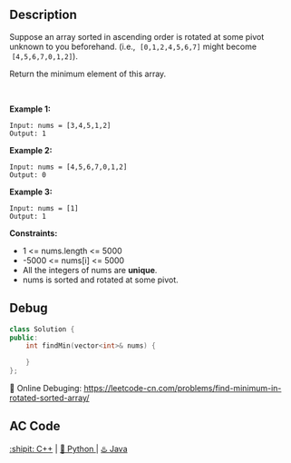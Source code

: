 ## Description
Suppose an array sorted in ascending order is rotated at some pivot unknown to you beforehand. (i.e.,  ``[0,1,2,4,5,6,7]`` might become  ``[4,5,6,7,0,1,2]``).

Return the minimum element of this array.

 

<strong>Example 1:</strong>
```
Input: nums = [3,4,5,1,2]
Output: 1
```
<strong>Example 2:</strong>
```
Input: nums = [4,5,6,7,0,1,2]
Output: 0
```
<strong>Example 3:</strong>
```
Input: nums = [1]
Output: 1
```

<strong>Constraints:</strong>

- 1 <= nums.length <= 5000
- -5000 <= nums[i] <= 5000
- All the integers of nums are <strong>unique</strong>.
- nums is sorted and rotated at some pivot.

## Debug
```cpp
class Solution {
public:
    int findMin(vector<int>& nums) {

    }
};
```

🐛 Online Debuging: https://leetcode-cn.com/problems/find-minimum-in-rotated-sorted-array/

## AC Code
<div>
	<a href="https://github.com/Charmve/LeetCode4FLAG/tree/main/153.%20Find%20Minimum%20in%20Rotated%20Sorted%20Array/153_find-minimum-in-rotated-sorted-array.cpp">:shipit: C++</a> | 
	<a href="https://github.com/Charmve/LeetCode4FLAG/tree/main/153.%20Find%20Minimum%20in%20Rotated%20Sorted%20Array/153_find-minimum-in-rotated-sorted-array.py">🐍 Python </a> | 
	<a href="https://github.com/Charmve/LeetCode4FLAG/tree/main/153.%20Find%20Minimum%20in%20Rotated%20Sorted%20Array/153_find-minimum-in-rotated-sorted-array.java">♨️ Java </a>
</div>
